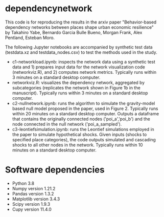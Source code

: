 # dependencynetwork

This code is for reproducing the results in the arxiv paper "Behavior-based dependency networks between places shape urban economic resilience" by Takahiro Yabe, Bernardo Garcia Bulle Bueno, Morgan Frank, Alex Pentland, Esteban Moro. 

The following Jupyter notebooks are accompanied by synthetic test data (testdata.xz and testdata_nodes.csv) to test the methods used in the study. 
- c1-networkload.ipynb: inspects the network data using a synthetic test data and 1) prepares input data for the network visualization code (networkviz.R), and 2) computes network metrics. Typically runs within 3 minutes on a standard desktop computer. 
- networkviz.R: visualizes the dependency network, aggregated by subcategories (replicates the network shown in Figure 1b in the manuscript). Typically runs within 3 minutes on a standard desktop computer. 
- c2-nullnetwork.ipynb: runs the algorithm to simulate the gravity-model based null model proposed in the paper, used in Figure 2. Typically runs within 20 minutes on a standard desktop computer. Outputs a dataframe that contains the originally connected nodes ('poi_a','poi_b') and the node connected in the null network ('poi_a_sampled').
- c3-leontiefsimulation.ipynb: runs the Leontief simulations employed in the paper to simulate hypothetical shocks. Given inputs (shocks to specified place categories), the code outputs simulated and cascading shocks to all other nodes in the network. Typically runs within 10 minutes on a standard desktop computer.

# Software dependencies
- Python 3.8 
- Numpy version 1.21.2
- Pandas version 1.3.2
- Matplotlib version 3.4.3
- Scipy version 1.9.3
- Cupy version 11.4.0
